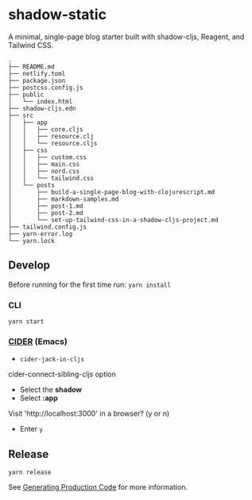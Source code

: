# shadow-static

A minimal, single-page blog starter built with shadow-cljs, Reagent, and Tailwind CSS.

```
.
├── README.md
├── netlify.toml
├── package.json
├── postcss.config.js
├── public
│   └── index.html
├── shadow-cljs.edn
├── src
│   ├── app
│   │   ├── core.cljs
│   │   ├── resource.clj
│   │   └── resource.cljs
│   ├── css
│   │   ├── custom.css
│   │   ├── main.css
│   │   ├── nord.css
│   │   └── tailwind.css
│   └── posts
│       ├── build-a-single-page-blog-with-clojurescript.md
│       ├── markdown-samples.md
│       ├── post-1.md
│       ├── post-2.md
│       └── set-up-tailwind-css-in-a-shadow-cljs-project.md
├── tailwind.config.js
├── yarn-error.log
└── yarn.lock
```

## Develop

Before running for the first time run:
`yarn install`

### CLI

`yarn start`

### [CIDER](https://cider.mx/) (Emacs)

- `cider-jack-in-cljs`

cider-connect-sibling-cljs option

-  Select the **shadow** 
-  Select **:app**

Visit 'http://localhost:3000' in a browser? (y or n)

- Enter `y`

## Release

`yarn release`

See [Generating Production Code](https://shadow-cljs.github.io/docs/UsersGuide.html#release) for more information.
